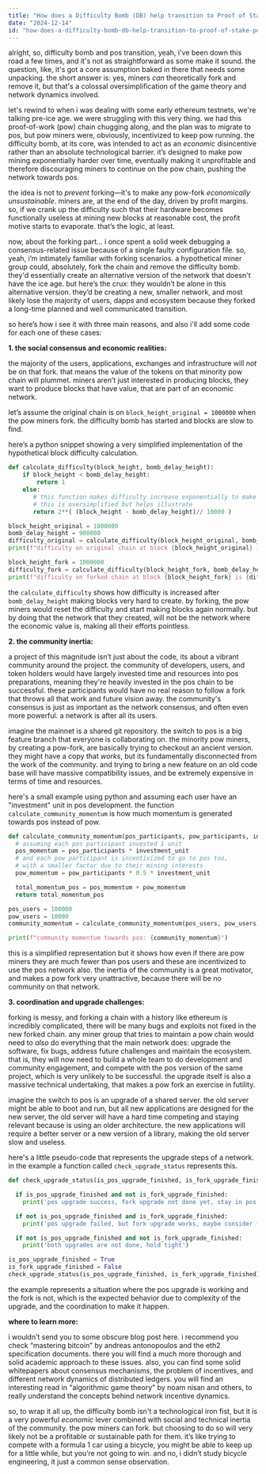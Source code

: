 ```yaml
---
title: "How does a Difficulty Bomb (DB) help transition to Proof of Stake (POS) if miners can just fork and remove it?"
date: "2024-12-14"
id: "how-does-a-difficulty-bomb-db-help-transition-to-proof-of-stake-pos-if-miners-can-just-fork-and-remove-it"
---
```


alright, so, difficulty bomb and pos transition, yeah, i've been down this road a few times, and it's not as straightforward as some make it sound. the question, like, it's got a core assumption baked in there that needs some unpacking. the short answer is: yes, miners *can* theoretically fork and remove it, but that's a colossal oversimplification of the game theory and network dynamics involved.

let's rewind to when i was dealing with some early ethereum testnets, we're talking pre-ice age. we were struggling with this very thing. we had this proof-of-work (pow) chain chugging along, and the plan was to migrate to pos, but pow miners were, obviously, incentivized to keep pow running. the difficulty bomb, at its core, was intended to act as an *economic* disincentive rather than an absolute technological barrier. it’s designed to make pow mining exponentially harder over time, eventually making it unprofitable and therefore discouraging miners to continue on the pow chain, pushing the network towards pos.

the idea is not to *prevent* forking—it's to make any pow-fork *economically unsustainable*. miners are, at the end of the day, driven by profit margins. so, if we crank up the difficulty such that their hardware becomes functionally useless at mining new blocks at reasonable cost, the profit motive starts to evaporate. that’s the logic, at least.

now, about the forking part... i once spent a solid week debugging a consensus-related issue because of a single faulty configuration file. so, yeah, i’m intimately familiar with forking scenarios. a hypothetical miner group could, absolutely, fork the chain and remove the difficulty bomb. they'd essentially create an alternative version of the network that doesn't have the ice age. but here’s the crux: they wouldn’t be alone in this alternative version. they’d be creating a new, smaller network, and most likely lose the majority of users, dapps and ecosystem because they forked a long-time planned and well communicated transition.

so here’s how i see it with three main reasons, and also i'll add some code for each one of these cases:

**1. the social consensus and economic realities:**

the majority of the users, applications, exchanges and infrastructure will *not* be on that fork. that means the value of the tokens on that minority pow chain will plummet. miners aren’t just interested in producing blocks, they want to produce blocks that have value, that are part of an economic network.

let’s assume the original chain is on `block_height_original = 1000000` when the pow miners fork. the difficulty bomb has started and blocks are slow to find.

here’s a python snippet showing a very simplified implementation of the hypothetical block difficulty calculation.

```python
def calculate_difficulty(block_height, bomb_delay_height):
    if block_height < bomb_delay_height:
        return 1
    else:
       # this function makes difficulty increase exponentially to make blocks hard to mine.
       # this is oversimplified but helps illustrate
       return 2**( (block_height - bomb_delay_height)// 10000 )

block_height_original = 1000000
bomb_delay_height = 900000
difficulty_original = calculate_difficulty(block_height_original, bomb_delay_height)
print(f"difficulty on original chain at block {block_height_original} is {difficulty_original}")

block_height_fork = 1000000
difficulty_fork = calculate_difficulty(block_height_fork, bomb_delay_height)
print(f"difficulty on forked chain at block {block_height_fork} is {difficulty_fork}")
```

the `calculate_difficulty` shows how difficulty is increased after `bomb_delay_height` making blocks very hard to create. by forking, the pow miners would reset the difficulty and start making blocks again normally. but by doing that the network that they created, will not be the network where the economic value is, making all their efforts pointless.

**2. the community inertia:**

a project of this magnitude isn’t just about the code, its about a vibrant community around the project. the community of developers, users, and token holders would have largely invested time and resources into pos preparations, meaning they're heavily invested in the pos chain to be successful. these participants would have no real reason to follow a fork that throws all that work and future vision away. the community's consensus is just as important as the network consensus, and often even more powerful. a network is after all its users.

imagine the mainnet is a shared git repository. the switch to pos is a big feature branch that everyone is collaborating on. the minority pow miners, by creating a pow-fork, are basically trying to checkout an ancient version. they might have a copy that *works*, but its fundamentally disconnected from the work of the community. and trying to bring a new feature on an old code base will have massive compatibility issues, and be extremely expensive in terms of time and resources.

here's a small example using python and assuming each user have an "investment" unit in pos development. the function `calculate_community_momentum` is how much momentum is generated towards pos instead of pow.

```python
def calculate_community_momentum(pos_participants, pow_participants, investment_unit=1):
  # assuming each pos participant invested 1 unit
  pos_momentum = pos_participants * investment_unit
  # and each pow participant is incentivized to go to pos too, 
  # with a smaller factor due to their mining interests
  pow_momentum = pow_participants * 0.5 * investment_unit

  total_momentum_pos = pos_momentum + pow_momentum
  return total_momentum_pos

pos_users = 100000
pow_users = 10000
community_momentum = calculate_community_momentum(pos_users, pow_users)

print(f"community momentum towards pos: {community_momentum}")
```
this is a simplified representation but it shows how even if there are pow miners they are much fewer than pos users and these are incentivized to use the pos network also. the inertia of the community is a great motivator, and makes a pow fork very unattractive, because there will be no community on that network.

**3. coordination and upgrade challenges:**

forking is messy, and forking a chain with a history like ethereum is incredibly complicated, there will be many bugs and exploits not fixed in the new forked chain. any miner group that tries to maintain a pow chain would need to *also* do everything that the main network does: upgrade the software, fix bugs, address future challenges and maintain the ecosystem. that is, they will now need to build a whole team to do development and community engagement, and compete with the pos version of the same project, which is very unlikely to be successful. the upgrade itself is also a massive technical undertaking, that makes a pow fork an exercise in futility.

imagine the switch to pos is an upgrade of a shared server. the old server might be able to boot and run, but all new applications are designed for the new server, the old server will have a hard time competing and staying relevant because is using an older architecture. the new applications will require a better server or a new version of a library, making the old server slow and useless.

here's a little pseudo-code that represents the upgrade steps of a network. in the example a function called `check_upgrade_status` represents this.

```python
def check_upgrade_status(is_pos_upgrade_finished, is_fork_upgrade_finished):

  if is_pos_upgrade_finished and not is_fork_upgrade_finished:
    print('pos upgrade success, fork upgrade not done yet, stay in pos')

  if not is_pos_upgrade_finished and is_fork_upgrade_finished:
    print('pos upgrade failed, but fork upgrade works, maybe consider fork? (unlikely)')

  if not is_pos_upgrade_finished and not is_fork_upgrade_finished:
    print('both upgrades are not done, hold tight')

is_pos_upgrade_finished = True
is_fork_upgrade_finished = False
check_upgrade_status(is_pos_upgrade_finished, is_fork_upgrade_finished)
```
the example represents a situation where the pos upgrade is working and the fork is not, which is the expected behavior due to complexity of the upgrade, and the coordination to make it happen.

**where to learn more:**

i wouldn’t send you to some obscure blog post here. i recommend you check “mastering bitcoin” by andreas antonopoulos and the eth2 specification documents. there you will find a much more thorough and solid academic approach to these issues. also, you can find some solid whitepapers about consensus mechanisms, the problem of incentives, and different network dynamics of distributed ledgers. you will find an interesting read in "algorithmic game theory" by noam nisan and others, to really understand the concepts behind network incentive dynamics.

so, to wrap it all up, the difficulty bomb isn't a technological iron fist, but it is a very powerful *economic* lever combined with social and technical inertia of the community. the pow miners can fork. but choosing to do so will very likely not be a profitable or sustainable path for them. it’s like trying to compete with a formula 1 car using a bicycle, you might be able to keep up for a little while, but you’re not going to win. and no, i didn’t study bicycle engineering, it just a common sense observation.

